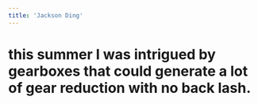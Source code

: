 ```yaml
---
title: 'Jackson Ding'
---
```

# this summer I was intrigued by gearboxes that could generate a lot of gear reduction with no back lash.
